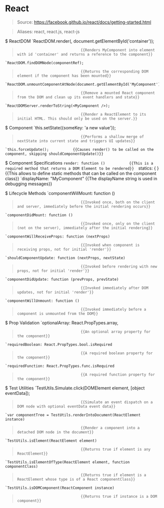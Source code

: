 # React

> Source: https://facebook.github.io/react/docs/getting-started.html

> Aliases: react, react.js, react-js

$ ReactDOM
    `ReactDOM.render(<MyComponent />, document.getElementById('container'));
>                                  {{Renders MyComponent into element with id 'container' and returns a reference to the component}} 
    `ReactDOM.findDOMNode(componentRef);
>                                  {{Returns the corresponding DOM element if the component has been mounted}} 
    `ReactDOM.unmountComponentAtNode(document.getElementById('MyComponent'))
>                                  {{Remove a mounted React component from the DOM and clean up its event handlers and state}} 
    `ReactDOMServer.renderToString(<MyComponent />);
>                                  {{Render a ReactElement to its initial HTML. This should only be used on the server.}} 

$ Component
    `this.setState({someKey: 'a new value'});
>                                  {{Performs a shallow merge of nextState into current state and triggers UI updates}} 
    `this.forceUpdate();           {{Causes render() to be called on the component, skipping shouldComponentUpdate()}} 

$ Component Specifications
    `render: function ()           {{This is a required method that returns a DOM Element to be rendered}} 
    `statics: { }                  {{This allows to define static methods that can be called on the component class}} 
    `displayName: "MyComponent"    {{The displayName string is used in debugging messages}} 

$ Lifecycle Methods
    `componentWillMount: function ()
>                                  {{Invoked once, both on the client and server, immediately before the initial rendering occurs}} 
    `componentDidMount: function ()
>                                  {{Invoked once, only on the client (not on the server), immediately after the initial rendering}} 
    `componentWillReceiveProps: function (nextProps)
>                                  {{Invoked when component is receiving props, not for initial 'render'}} 
    `shouldComponentUpdate: function (nextProps, nextState)
>                                  {{Invoked before rendering with new props, not for initial 'render'}} 
    `componentDidUpdate: function (prevProps, prevState)
>                                  {{Invoked immediately after DOM updates, not for initial 'render'}} 
    `componentWillUnmount: function ()
>                                  {{Invoked immediately before a component is unmounted from the DOM}} 

$ Prop Validation
    `optionalArray: React.PropTypes.array,
>                                  {{An optional array property for the component}} 
    `requiredBoolean: React.PropTypes.bool.isRequired
>                                  {{A required boolean property for the component}} 
    `requiredFunction: React.PropTypes.func.isRequired
>                                  {{A required function property for the component}} 

$ Test Utilities
    `TestUtils.Simulate.click(DOMElement element, [object eventData]);
>                                  {{Simulate an event dispatch on a DOM node with optional eventData event data}} 
    `var componentTree = TestUtils.renderIntoDocument(ReactElement instance)
>                                  {{Render a component into a detached DOM node in the document}} 
    `TestUtils.isElement(ReactElement element)
>                                  {{Returns true if element is any ReactElement}} 
    `TestUtils.isElementOfType(ReactElement element, function componentClass)
>                                  {{Returns true if element is a ReactElement whose type is of a React componentClass}} 
    `TestUtils.isDOMComponent(ReactComponent instance)
>                                  {{Returns true if instance is a DOM component}} 

